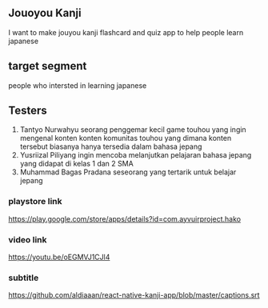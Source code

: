## Jouoyou Kanji
I want to make jouyou kanji flashcard and quiz app to help people learn japanese

## target segment
people who intersted in learning japanese 

## Testers
1. Tantyo Nurwahyu
seorang penggemar kecil game touhou yang ingin mengenal konten konten komunitas touhou yang dimana konten tersebut biasanya hanya tersedia dalam bahasa jepang
2. Yusriizal Piliyang
ingin mencoba melanjutkan pelajaran bahasa jepang yang didapat di kelas 1 dan 2 SMA
3. Muhammad Bagas Pradana
seseorang yang tertarik untuk belajar jepang


### playstore link
https://play.google.com/store/apps/details?id=com.ayvuirproject.hako

### video link
https://youtu.be/oEGMVJ1CJl4

### subtitle
https://github.com/aldiaaan/react-native-kanji-app/blob/master/captions.srt